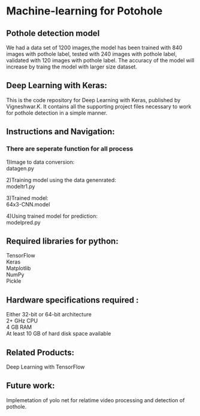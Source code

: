 #
# Machine-learning for Potohole

## Pothole detection model 
We had a data set of 1200 images,the model has been trained with 840 images with pothole label, tested with 240 images with pothole label, validated with 120 images with pothole label. The accuracy of the model will increase by traing the model with larger size dataset.

## Deep Learning with Keras:
This is the code repository for Deep Learning with Keras, published by Vigneshwar.K. It contains all the supporting project files necessary to work for pothole detection in a simple manner.

## Instructions and Navigation:
### There are seperate function for all process

1)Image to data conversion: \
datagen.py

2)Training model using the data genenrated:\
modeltr1.py

3)Trained model:\
64x3-CNN.model

4)Using trained model for prediction:\
modelpred.py

## Required libraries for python:
TensorFlow\
Keras\
Matplotlib\
NumPy\
Pickle

## Hardware specifications required :
Either 32-bit or 64-bit architecture\
2+ GHz CPU\
4 GB RAM\
At least 10 GB of hard disk space available

## Related Products:
Deep Learning with TensorFlow

## Future work:
Implemetation of yolo net for relatime video processing and detection of pothole.
